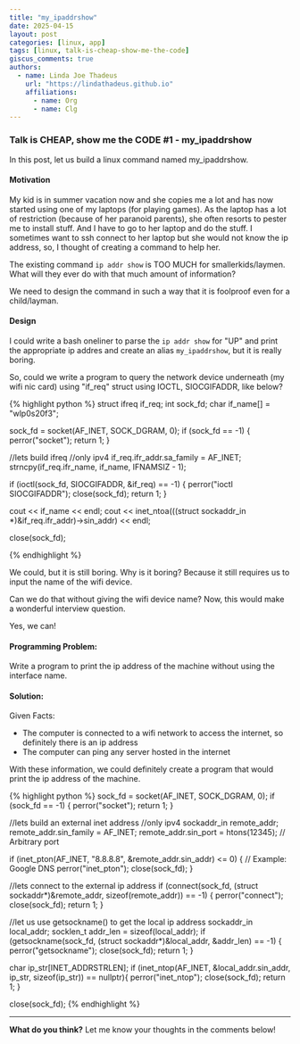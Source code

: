 ```yaml
---
title: "my_ipaddrshow"
date: 2025-04-15
layout: post
categories: [linux, app]
tags: [linux, talk-is-cheap-show-me-the-code]
giscus_comments: true
authors:
  - name: Linda Joe Thadeus
    url: "https://lindathadeus.github.io"
    affiliations:
      - name: Org
      - name: Clg
---
```

### **Talk is CHEAP, show me the CODE #1 - my_ipaddrshow**
In this post, let us build a linux command named my_ipaddrshow.

#### **Motivation**
My kid is in summer vacation now and she copies me a lot and has now started using one of my laptops (for playing games). As the laptop has a lot of restriction (because of her paranoid parents), she often resorts to pester me to install stuff. And I have to go to her laptop and do the stuff. I sometimes want to ssh connect to her laptop but she would not know the ip address, so, I thought of creating a command to help her.

The existing command `ip addr show` is TOO MUCH for smallerkids/laymen. What will they ever do with that much amount of information?

We need to design the command in such a way that it is foolproof even for a child/layman.

#### **Design**
I could write a bash oneliner to parse the `ip addr show` for "UP" and print the appropriate ip addres and create an alias `my_ipaddrshow`, but it is really boring.

So, could we write a program to query the network device underneath (my wifi nic card) using "if_req" struct using IOCTL, SIOCGIFADDR, like below?

{% highlight python %}
  struct ifreq if_req;
  int sock_fd;
  char if_name[] = "wlp0s20f3";
  
  sock_fd = socket(AF_INET, SOCK_DGRAM, 0);
  if (sock_fd == -1) {
    perror("socket");
    return 1;
  }

  //lets build ifreq
  //only ipv4
  if_req.ifr_addr.sa_family = AF_INET;
  strncpy(if_req.ifr_name, if_name, IFNAMSIZ - 1);

  if (ioctl(sock_fd, SIOCGIFADDR, &if_req) == -1) {
    perror("ioctl SIOCGIFADDR");
    close(sock_fd);
    return 1;
  }

  cout << if_name << endl;
  cout << inet_ntoa(((struct sockaddr_in *)&if_req.ifr_addr)->sin_addr) << endl;
  
  close(sock_fd);

{% endhighlight %}

We could, but it is still boring. Why is it boring? Because it still requires us to input the name of the wifi device.

Can we do that without giving the wifi device name? Now, this would make a wonderful interview question. 

Yes, we can!

#### **Programming Problem:**
Write a program to print the ip address of the machine without using the interface name.

#### **Solution:**
Given Facts:

- The computer is connected to a wifi network to access the internet, so definitely there is an ip address
- The computer can ping any server hosted in the internet

With these information, we could definitely create a program that would print the ip address of the machine.


{% highlight python %}
  sock_fd = socket(AF_INET, SOCK_DGRAM, 0);
  if (sock_fd == -1) {
    perror("socket");
    return 1;
  }

  //lets build an external inet address
  //only ipv4
  sockaddr_in remote_addr;
  remote_addr.sin_family = AF_INET;
  remote_addr.sin_port = htons(12345); // Arbitrary port

  if (inet_pton(AF_INET, "8.8.8.8", &remote_addr.sin_addr) <= 0) { // Example: Google DNS
    perror("inet_pton");
    close(sock_fd);
  }

  //lets connect to the external ip address
  if (connect(sock_fd, (struct sockaddr*)&remote_addr, sizeof(remote_addr)) == -1) {
    perror("connect");
    close(sock_fd);
    return 1;
  }

  //let us use getsockname() to get the local ip address
  sockaddr_in local_addr;
  socklen_t addr_len = sizeof(local_addr);
  if (getsockname(sock_fd, (struct sockaddr*)&local_addr, &addr_len) == -1) {
    perror("getsockname");
    close(sock_fd);
    return 1;
  }

  char ip_str[INET_ADDRSTRLEN];
  if (inet_ntop(AF_INET, &local_addr.sin_addr, ip_str, sizeof(ip_str)) == nullptr){
    perror("inet_ntop");
    close(sock_fd);
    return 1;
  }

  close(sock_fd); 
{% endhighlight %}

---

**What do you think?** Let me know your thoughts in the comments below!

